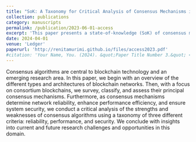 ```yaml
---
title: "SoK: A Taxonomy for Critical Analysis of Consensus Mechanisms in Consortium Blockchain"
collection: publications
category: manuscripts
permalink: /publication/2023-06-01-access
excerpt: 'This paper presents a state-of-knowledge (SoK) of consensus mechanisms in consortium blockchains and offers a taxonomy of these algorithms based upon three criteria: reliability, performance, and security.'
date: 2024-04-01
venue: 'Ledger'
paperurl: 'http://renitamurimi.github.io/files/access2023.pdf'
#citation: 'Your Name, You. (2024). &quot;Paper Title Number 3.&quot; <i>GitHub Journal of Bugs</i>. 1(3).'
---
```


Consensus algorithms are central to blockchain technology and an emerging research area.
In this paper, we begin with an overview of the different types and architectures of blockchain networks.
Then, with a focus on consortium blockchains, we survey, classify, and assess their principal consensus
mechanisms. Furthermore, as consensus mechanisms determine network reliability, enhance performance
efficiency, and ensure system security, we conduct a critical analysis of the strengths and weaknesses of
consensus algorithms using a taxonomy of three different criteria: reliability, performance, and security. We
conclude with insights into current and future research challenges and opportunities in this domain.